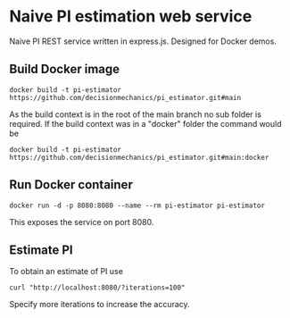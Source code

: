 # Naive PI estimation web service

Naive PI REST service written in express.js. Designed for Docker demos.

## Build Docker image

```
docker build -t pi-estimator https://github.com/decisionmechanics/pi_estimator.git#main
```

As the build context is in the root of the main branch no sub folder is required. If the build context was in a "docker" folder the command would be

```
docker build -t pi-estimator https://github.com/decisionmechanics/pi_estimator.git#main:docker
```

## Run Docker container

```
docker run -d -p 8080:8080 --name --rm pi-estimator pi-estimator
```

This exposes the service on port 8080.

## Estimate PI

To obtain an estimate of PI use

```
curl "http://localhost:8080/?iterations=100"
```

Specify more iterations to increase the accuracy.
